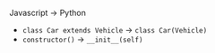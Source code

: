 
Javascript -> Python
- `class Car extends Vehicle` -> `class Car(Vehicle)`
- `constructor()` -> `__init__(self)`